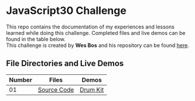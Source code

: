 # JavaScript30 Challenge

This repo contains the documentation of my experiences and lessons learned while doing this challenge. Completed files and live demos can be found in the table below.   
This challenge is created by __Wes Bos__ and his repository can be found [here](https://github.com/wesbos/JavaScript30).  
## File Directories and Live Demos  

| Number | Files      | Demos |
| ------ | ---------- | ----- |
| 01     | [Source Code](https://github.com/sczh0509/JavaScript30-Challenge/blob/main/01%20-%20JavaScript%20Drum%20Kit/index-START.html)| [Drum Kit](https://sczh0509.github.io/JavaScript30-Challenge/01%20-%20JavaScript%20Drum%20Kit/index-START.html)|
